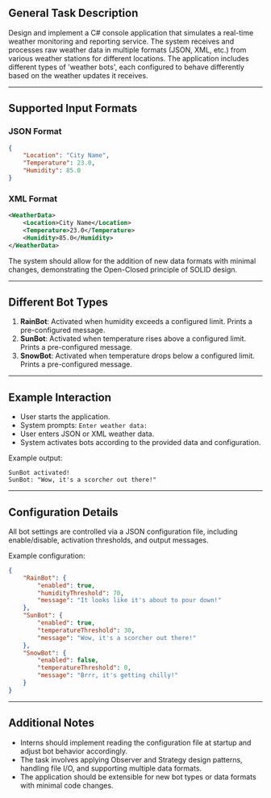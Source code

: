 ## **General Task Description**

Design and implement a C# console application that simulates a real-time weather monitoring and reporting service. The system receives and processes raw weather data in multiple formats (JSON, XML, etc.) from various weather stations for different locations. The application includes different types of 'weather bots', each configured to behave differently based on the weather updates it receives.

---

## **Supported Input Formats**

### **JSON Format**
```json
{
    "Location": "City Name",
    "Temperature": 23.0,
    "Humidity": 85.0
}
```

### **XML Format**
```xml
<WeatherData>
    <Location>City Name</Location>
    <Temperature>23.0</Temperature>
    <Humidity>85.0</Humidity>
</WeatherData>
```

The system should allow for the addition of new data formats with minimal changes, demonstrating the Open-Closed principle of SOLID design.

---

## **Different Bot Types**

1. **RainBot**: Activated when humidity exceeds a configured limit. Prints a pre-configured message.
2. **SunBot**: Activated when temperature rises above a configured limit. Prints a pre-configured message.
3. **SnowBot**: Activated when temperature drops below a configured limit. Prints a pre-configured message.

---

## **Example Interaction**

- User starts the application.
- System prompts: `Enter weather data:`
- User enters JSON or XML weather data.
- System activates bots according to the provided data and configuration.

Example output:
```
SunBot activated!
SunBot: "Wow, it's a scorcher out there!"
```

---

## **Configuration Details**

All bot settings are controlled via a JSON configuration file, including enable/disable, activation thresholds, and output messages.

Example configuration:
```json
{
    "RainBot": {
        "enabled": true,
        "humidityThreshold": 70,
        "message": "It looks like it's about to pour down!"
    },
    "SunBot": {
        "enabled": true,
        "temperatureThreshold": 30,
        "message": "Wow, it's a scorcher out there!"
    },
    "SnowBot": {
        "enabled": false,
        "temperatureThreshold": 0,
        "message": "Brrr, it's getting chilly!"
    }
}
```

---

## **Additional Notes**

- Interns should implement reading the configuration file at startup and adjust bot behavior accordingly.
- The task involves applying Observer and Strategy design patterns, handling file I/O, and supporting multiple data formats.
- The application should be extensible for new bot types or data formats with minimal code changes.
